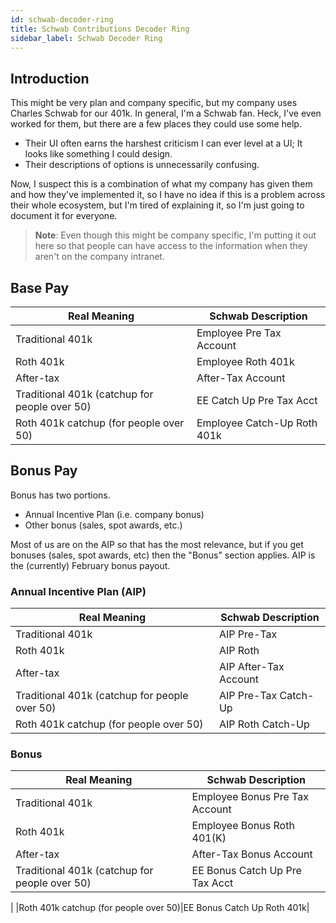 ```yaml
---
id: schwab-decoder-ring
title: Schwab Contributions Decoder Ring
sidebar_label: Schwab Decoder Ring
---
```


## Introduction

This might be very plan and company specific, but my company uses Charles Schwab for our 401k.  In general, I'm a Schwab fan.  Heck, I've even worked for them, but there are a few places they could use some help.  

* Their UI often earns the harshest criticism I can ever level at a UI;  It looks like something I could design.
* Their descriptions of options is unnecessarily confusing.

Now, I suspect this is a combination of what my company has given them and how they've implemented it, so I have no idea if this is a problem across their whole ecosystem, but I'm tired of explaining it, so I'm just going to document it for everyone.

> **Note**:  Even though this might be company specific, I'm putting it out here so that people can have access to the information when they aren't on the company intranet.

## Base Pay
| Real Meaning | Schwab Description|
|---|---|
|Traditional 401k|Employee Pre Tax Account|
|Roth 401k|Employee Roth 401k|
|After-tax|After-Tax Account|
|Traditional 401k (catchup for people over 50)|EE Catch Up Pre Tax Acct|
|Roth 401k catchup (for people over 50)|Employee Catch-Up Roth 401k|

## Bonus Pay
Bonus has two portions. 

* Annual Incentive Plan (i.e. company bonus)
* Other bonus (sales, spot awards, etc.)

Most of us are on the AIP so that has the most relevance, but if you get bonuses (sales, spot awards, etc) then the "Bonus" section applies. AIP is the (currently) February bonus payout.

### Annual Incentive Plan (AIP)

| Real Meaning | Schwab Description|
|---|---|
|Traditional 401k|AIP Pre-Tax|
|Roth 401k|AIP Roth|
|After-tax|AIP After-Tax Account|
|Traditional 401k (catchup for people over 50)|AIP Pre-Tax Catch-Up|
|Roth 401k catchup (for people over 50)|AIP Roth Catch-Up|

### Bonus

| Real Meaning | Schwab Description|
|---|---|
|Traditional 401k|Employee Bonus Pre Tax Account|
|Roth 401k|Employee Bonus Roth 401(K)|
|After-tax|After-Tax Bonus Account|
|Traditional 401k (catchup for people over 50)|EE Bonus Catch Up Pre Tax Acct
|
|Roth 401k catchup (for people over 50)|EE Bonus Catch Up Roth 401k|
